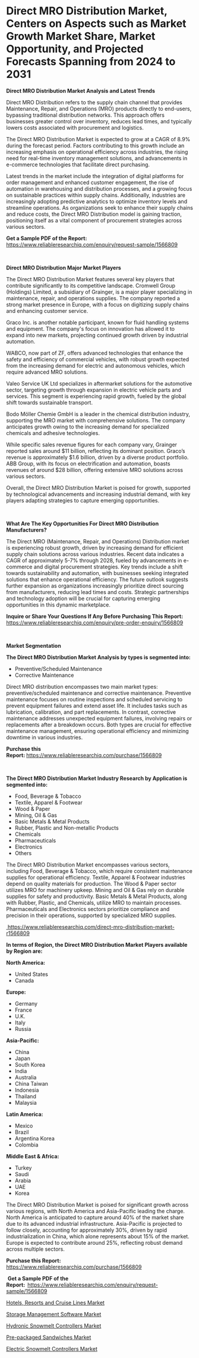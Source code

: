 <p><h1>Direct MRO Distribution Market, Centers on Aspects such as Market Growth Market Share, Market Opportunity, and Projected Forecasts Spanning from 2024 to 2031</h1></p><p><strong>Direct MRO Distribution Market Analysis and Latest Trends</strong></p>
<p><p>Direct MRO Distribution refers to the supply chain channel that provides Maintenance, Repair, and Operations (MRO) products directly to end-users, bypassing traditional distribution networks. This approach offers businesses greater control over inventory, reduces lead times, and typically lowers costs associated with procurement and logistics. </p><p>The Direct MRO Distribution Market is expected to grow at a CAGR of 8.9% during the forecast period. Factors contributing to this growth include an increasing emphasis on operational efficiency across industries, the rising need for real-time inventory management solutions, and advancements in e-commerce technologies that facilitate direct purchasing. </p><p>Latest trends in the market include the integration of digital platforms for order management and enhanced customer engagement, the rise of automation in warehousing and distribution processes, and a growing focus on sustainable practices within supply chains. Additionally, industries are increasingly adopting predictive analytics to optimize inventory levels and streamline operations. As organizations seek to enhance their supply chains and reduce costs, the Direct MRO Distribution model is gaining traction, positioning itself as a vital component of procurement strategies across various sectors.</p></p>
<p><strong>Get a Sample PDF of the Report:&nbsp;</strong> <a href="https://www.reliableresearchiq.com/enquiry/request-sample/1566809">https://www.reliableresearchiq.com/enquiry/request-sample/1566809</a></p>
<p>&nbsp;</p>
<p><strong>Direct MRO Distribution Major Market Players</strong></p>
<p><p>The Direct MRO Distribution Market features several key players that contribute significantly to its competitive landscape. Cromwell Group (Holdings) Limited, a subsidiary of Grainger, is a major player specializing in maintenance, repair, and operations supplies. The company reported a strong market presence in Europe, with a focus on digitizing supply chains and enhancing customer service.</p><p>Graco Inc. is another notable participant, known for fluid handling systems and equipment. The company's focus on innovation has allowed it to expand into new markets, projecting continued growth driven by industrial automation.</p><p>WABCO, now part of ZF, offers advanced technologies that enhance the safety and efficiency of commercial vehicles, with robust growth expected from the increasing demand for electric and autonomous vehicles, which require advanced MRO solutions.</p><p>Valeo Service UK Ltd specializes in aftermarket solutions for the automotive sector, targeting growth through expansion in electric vehicle parts and services. This segment is experiencing rapid growth, fueled by the global shift towards sustainable transport.</p><p>Bodo Möller Chemie GmbH is a leader in the chemical distribution industry, supporting the MRO market with comprehensive solutions. The company anticipates growth owing to the increasing demand for specialized chemicals and adhesive technologies.</p><p>While specific sales revenue figures for each company vary, Grainger reported sales around $11 billion, reflecting its dominant position. Graco’s revenue is approximately $1.6 billion, driven by a diverse product portfolio. ABB Group, with its focus on electrification and automation, boasts revenues of around $28 billion, offering extensive MRO solutions across various sectors.</p><p>Overall, the Direct MRO Distribution Market is poised for growth, supported by technological advancements and increasing industrial demand, with key players adapting strategies to capture emerging opportunities.</p></p>
<p>&nbsp;</p>
<p><strong>What Are The Key Opportunities For Direct MRO Distribution Manufacturers?</strong></p>
<p><p>The Direct MRO (Maintenance, Repair, and Operations) Distribution market is experiencing robust growth, driven by increasing demand for efficient supply chain solutions across various industries. Recent data indicates a CAGR of approximately 5-7% through 2028, fueled by advancements in e-commerce and digital procurement strategies. Key trends include a shift towards sustainability and automation, with businesses seeking integrated solutions that enhance operational efficiency. The future outlook suggests further expansion as organizations increasingly prioritize direct sourcing from manufacturers, reducing lead times and costs. Strategic partnerships and technology adoption will be crucial for capturing emerging opportunities in this dynamic marketplace.</p></p>
<p><strong>Inquire or Share Your Questions If Any Before Purchasing This Report:</strong> <a href="https://www.reliableresearchiq.com/enquiry/pre-order-enquiry/1566809">https://www.reliableresearchiq.com/enquiry/pre-order-enquiry/1566809</a></p>
<p>&nbsp;</p>
<p><strong>Market Segmentation</strong></p>
<p><strong>The Direct MRO Distribution Market Analysis by types is segmented into:</strong></p>
<p><ul><li>Preventive/Scheduled Maintenance</li><li>Corrective Maintenance</li></ul></p>
<p><p>Direct MRO distribution encompasses two main market types: preventive/scheduled maintenance and corrective maintenance. Preventive maintenance focuses on routine inspections and scheduled servicing to prevent equipment failures and extend asset life. It includes tasks such as lubrication, calibration, and part replacements. In contrast, corrective maintenance addresses unexpected equipment failures, involving repairs or replacements after a breakdown occurs. Both types are crucial for effective maintenance management, ensuring operational efficiency and minimizing downtime in various industries.</p></p>
<p><strong>Purchase this Report:&nbsp;</strong><a href="https://www.reliableresearchiq.com/purchase/1566809">https://www.reliableresearchiq.com/purchase/1566809</a></p>
<p>&nbsp;</p>
<p><strong>The Direct MRO Distribution Market Industry Research by Application is segmented into:</strong></p>
<p><ul><li>Food, Beverage & Tobacco</li><li>Textile, Apparel & Footwear</li><li>Wood & Paper</li><li>Mining, Oil & Gas</li><li>Basic Metals & Metal Products</li><li>Rubber, Plastic and Non-metallic Products</li><li>Chemicals</li><li>Pharmaceuticals</li><li>Electronics</li><li>Others</li></ul></p>
<p><p>The Direct MRO Distribution Market encompasses various sectors, including Food, Beverage & Tobacco, which require consistent maintenance supplies for operational efficiency. Textile, Apparel & Footwear industries depend on quality materials for production. The Wood & Paper sector utilizes MRO for machinery upkeep. Mining and Oil & Gas rely on durable supplies for safety and productivity. Basic Metals & Metal Products, along with Rubber, Plastic, and Chemicals, utilize MRO to maintain processes. Pharmaceuticals and Electronics sectors prioritize compliance and precision in their operations, supported by specialized MRO supplies.</p></p>
<p><a href="https://www.reliableresearchiq.com/direct-mro-distribution-market-r1566809">&nbsp;https://www.reliableresearchiq.com/direct-mro-distribution-market-r1566809</a></p>
<p><strong>In terms of Region, the Direct MRO Distribution Market Players available by Region are:</strong></p>
<p>
    <p> <strong> North America: </strong>
        <ul>
            <li>United States</li>
            <li>Canada</li>
        </ul>
        </p> 
    <p> <strong> Europe: </strong>
        <ul>
            <li>Germany</li>
            <li>France</li>
            <li>U.K.</li>
            <li>Italy</li>
            <li>Russia</li>
        </ul>
        </p> 
    <p> <strong> Asia-Pacific: </strong>
        <ul>
            <li>China</li>
            <li>Japan</li>
            <li>South Korea</li>
            <li>India</li>
            <li>Australia</li>
            <li>China Taiwan</li>
            <li>Indonesia</li>
            <li>Thailand</li>
            <li>Malaysia</li>
        </ul>
        </p> 
    <p> <strong> Latin America: </strong>
        <ul>
            <li>Mexico</li>
            <li>Brazil</li>
            <li>Argentina Korea</li>
            <li>Colombia</li>
        </ul>
        </p> 
    <p> <strong> Middle East & Africa: </strong>
        <ul>
            <li>Turkey</li>
            <li>Saudi</li>
            <li>Arabia</li>
            <li>UAE</li>
            <li>Korea</li>
        </ul>
    </p>
    </p>
<p><p>The Direct MRO Distribution Market is poised for significant growth across various regions, with North America and Asia-Pacific leading the charge. North America is anticipated to capture around 40% of the market share due to its advanced industrial infrastructure. Asia-Pacific is projected to follow closely, accounting for approximately 30%, driven by rapid industrialization in China, which alone represents about 15% of the market. Europe is expected to contribute around 25%, reflecting robust demand across multiple sectors.</p></p>
<p><strong>Purchase this Report: </strong><a href="https://www.reliableresearchiq.com/purchase/1566809">https://www.reliableresearchiq.com/purchase/1566809</a></p>
<p>&nbsp;<strong>Get a Sample PDF of the Report:&nbsp;&nbsp;</strong><a href="https://www.reliableresearchiq.com/enquiry/request-sample/1566809">https://www.reliableresearchiq.com/enquiry/request-sample/1566809</a></p>
<p><strong></strong></p>
<p><p><a href="https://issuu.com/reportprime-2/docs/hotels-resorts-and-cruise-lines-mar_2669e209a2c568">Hotels, Resorts and Cruise Lines Market</a></p><p><a href="https://www.linkedin.com/pulse/storage-management-software-market-indicators-size-regional-23hyf?trackingId=ssVD3QmnQu%2BQgUpxUvtwtw%3D%3D">Storage Management Software Market</a></p><p><a href="https://medium.com/@akujaya575/hydronic-snowmelt-controllers-market-global-market-insights-and-regional-analysis-2024-2031-401808cfc84d?postPublishedType=repub">Hydronic Snowmelt Controllers Market</a></p><p><a href="https://issuu.com/reportprime-2/docs/pre-packaged-sandwiches-market-size_f84ad0bf688938">Pre-packaged Sandwiches Market</a></p><p><a href="https://medium.com/@akujaya575/global-electric-snowmelt-controllers-market-trends-and-innovations-a-forward-looking-analysis-84254a50d65e">Electric Snowmelt Controllers Market</a></p></p>